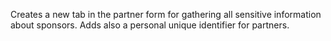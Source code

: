 Creates a new tab in the partner form for gathering all sensitive
information about sponsors. Adds also a personal unique identifier for
partners.
